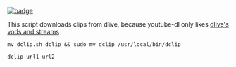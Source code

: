 [![badge](http://www.wtfpl.net/wp-content/uploads/2012/12/wtfpl-badge-2.png)](http://www.wtfpl.net/) 

This script downloads clips from dlive, because youtube-dl only likes [dlive's vods and streams](https://ytdl-org.github.io/youtube-dl/supportedsites.html)

`mv dclip.sh dclip && sudo mv dclip /usr/local/bin/dclip`

`dclip url1 url2`
